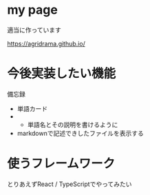 # my page
適当に作っています

https://agridrama.github.io/

# 今後実装したい機能
備忘録
- 単語カード
- - 単語名とその説明を書けるように
- markdownで記述できしたファイルを表示する

# 使うフレームワーク
とりあえずReact / TypeScriptでやってみたい